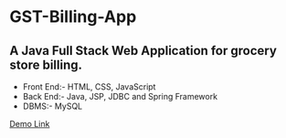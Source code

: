 # GST-Billing-App
## A Java Full Stack Web Application for grocery store billing.

* Front End:- HTML, CSS, JavaScript
* Back End:- Java, JSP, JDBC and Spring Framework
* DBMS:- MySQL

[Demo Link](https://drive.google.com/file/d/1w_VFpMfXXY1CpVlwgGTmWVVlnYL_8ZP9/view?usp=sharing)
